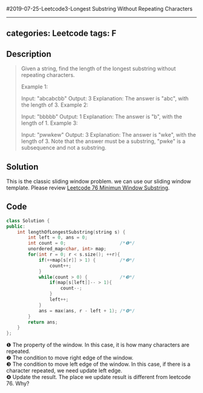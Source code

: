 #2019-07-25-Leetcode3-Longest Substring Without Repeating Characters

---
categories: Leetcode
tags: F
---

## Description
> Given a string, find the length of the longest substring without
> repeating characters.
> 
> Example 1:
> 
> Input: "abcabcbb" Output: 3  Explanation: The answer is "abc", with
> the length of 3.  Example 2:
> 
> Input: "bbbbb" Output: 1 Explanation: The answer is "b", with the
> length of 1. Example 3:
> 
> Input: "pwwkew" Output: 3 Explanation: The answer is "wke", with the
> length of 3. 
> Note that the answer must be a substring, "pwke" is a subsequence and not a substring.

## Solution
This is the classic sliding window problem. we can use our sliding window template. Please review [Leetcode 76 Minimun Window Substring](https://strstr.io/Leetcode76-Minimum-Window-Substring/).

## Code
```cpp
class Solution {
public:
    int lengthOfLongestSubstring(string s) {
        int left = 0, ans = 0;
        int count = 0;                    /*❶*/
        unordered_map<char, int> map;
        for(int r = 0; r < s.size(); ++r){
            if(++map[s[r]] > 1) {         /*❷*/
                count++;
            }
            while(count > 0) {            /*❸*/
                if(map[s[left]]-- > 1){
                    count--;
                }
                left++;
            }
            ans = max(ans, r - left + 1); /*❹*/
        }
        return ans;
    }
};
```
❶ The property of the window. In this case, it is how many characters are repeated.  
❷ The condition to move right edge of the window.   
❸ The condition to move left edge of the window. In this case, if there is a character repeated, we need update left edge.  
❹ Update the result. The place we update result is different from leetcode 76. Why?  
